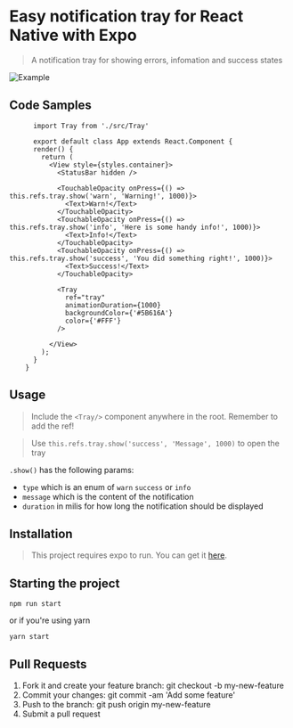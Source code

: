 # Easy notification tray for React Native with Expo

> A notification tray for showing errors, infomation and success states

![Example](https://media.giphy.com/media/9D34xNNLCpmgiQymmV/giphy.gif)

## Code Samples



```
      import Tray from './src/Tray'
        
      export default class App extends React.Component {
      render() {
        return (
          <View style={styles.container}>
            <StatusBar hidden />
             
            <TouchableOpacity onPress={() => this.refs.tray.show('warn', 'Warning!', 1000)}>
              <Text>Warn!</Text>
            </TouchableOpacity>
            <TouchableOpacity onPress={() => this.refs.tray.show('info', 'Here is some handy info!', 1000)}>
              <Text>Info!</Text>
            </TouchableOpacity>
            <TouchableOpacity onPress={() => this.refs.tray.show('success', 'You did something right!', 1000)}>
              <Text>Success!</Text>
            </TouchableOpacity>
            
            <Tray
              ref="tray"
              animationDuration={1000}
              backgroundColor={'#5B616A'}
              color={'#FFF'}
            />
            
          </View>
        );
      }
    }
```

## Usage

> Include the `<Tray/>` component anywhere in the root. Remember to add the ref!

> Use `this.refs.tray.show('success', 'Message', 1000)` to open the tray

`.show()` has the following params: 
 * `type` which is an enum of `warn` `success` or `info`
 * `message` which is the content of the notification
 * `duration` in milis for how long the notification should be displayed

## Installation

>This project requires expo to run. You can get it [here](https://docs.expo.io/versions/latest/introduction/installation).

## Starting the project


`npm run start`

or if you're using yarn

`yarn start`

## Pull Requests

1. Fork it and create your feature branch: git checkout -b my-new-feature
2. Commit your changes: git commit -am 'Add some feature'
3. Push to the branch: git push origin my-new-feature 
4. Submit a pull request
